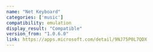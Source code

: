 ```yaml
---
name: "Net Keyboard"
categories: ['music']
compatibility: emulation
display_result: "Compatible"
version_from: "1.0.6.0"
link: https://apps.microsoft.com/detail/9NJ75P0L7QDX
---
```


